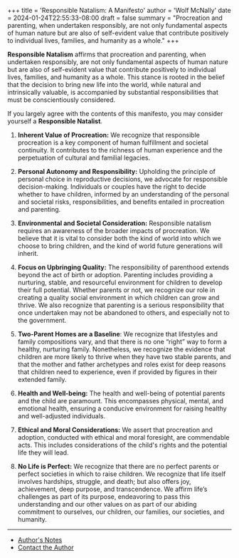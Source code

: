 +++
title = 'Responsible Natalism: A Manifesto'
author = 'Wolf McNally'
date = 2024-01-24T22:55:33-08:00
draft = false
summary = "Procreation and parenting, when undertaken responsibly, are not only fundamental aspects of human nature but are also of self-evident value that contribute positively to individual lives, families, and humanity as a whole."
+++

**Responsible Natalism** affirms that procreation and parenting, when undertaken responsibly, are not only fundamental aspects of human nature but are also of self-evident value that contribute positively to individual lives, families, and humanity as a whole. This stance is rooted in the belief that the decision to bring new life into the world, while natural and intrinsically valuable, is accompanied by substantial responsibilities that must be conscientiously considered.

If you largely agree with the contents of this manifesto, you may consider yourself a **Responsible Natalist**.

1. **Inherent Value of Procreation:** We recognize that responsible procreation is a key component of human fulfillment and societal continuity. It contributes to the richness of human experience and the perpetuation of cultural and familial legacies.

2. **Personal Autonomy and Responsibility:** Upholding the principle of personal choice in reproductive decisions, we advocate for responsible decision-making. Individuals or couples have the right to decide whether to have children, informed by an understanding of the personal and societal risks, responsibilities, and benefits entailed in procreation and parenting.

3. **Environmental and Societal Consideration:** Responsible natalism requires an awareness of the broader impacts of procreation. We believe that it is vital to consider both the kind of world into which we choose to bring children, and the kind of world future generations will inherit.

4. **Focus on Upbringing Quality:** The responsibility of parenthood extends beyond the act of birth or adoption. Parenting includes providing a nurturing, stable, and resourceful environment for children to develop their full potential. Whether parents or not, we recognize our role in creating a quality social environment in which children can grow and thrive. We also recognize that parenting is a serious responsibility that once undertaken may not be abandoned to others, and especially not to the government.

5. **Two-Parent Homes are a Baseline**: We recognize that lifestyles and family compositions vary, and that there is no one “right” way to form a healthy, nurturing family. Nonetheless, we recognize the evidence that children are more likely to thrive when they have two stable parents, and that the mother and father archetypes and roles exist for deep reasons that children need to experience, even if provided by figures in their extended family.

6. **Health and Well-being:** The health and well-being of potential parents and the child are paramount. This encompasses physical, mental, and emotional health, ensuring a conducive environment for raising healthy and well-adjusted individuals.

7. **Ethical and Moral Considerations:** We assert that procreation and adoption, conducted with ethical and moral foresight, are commendable acts. This includes considerations of the child's rights and the potential life they will lead.

8. **No Life is Perfect:** We recognize that there are no perfect parents or perfect societies in which to raise children. We recognize that life itself involves hardships, struggle, and death; but also offers joy, achievement, deep purpose, and transcendence. We affirm life’s challenges as part of its purpose, endeavoring to pass this understanding and our other values on as part of our abiding commitment to ourselves, our children, our families, our societies, and humanity.

---

* [Author's Notes](/posts/notes)
* [Contact the Author](/posts/contact)

